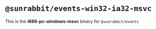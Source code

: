 # `@sunrabbit/events-win32-ia32-msvc`

This is the **i686-pc-windows-msvc** binary for `@sunrabbit/events`
